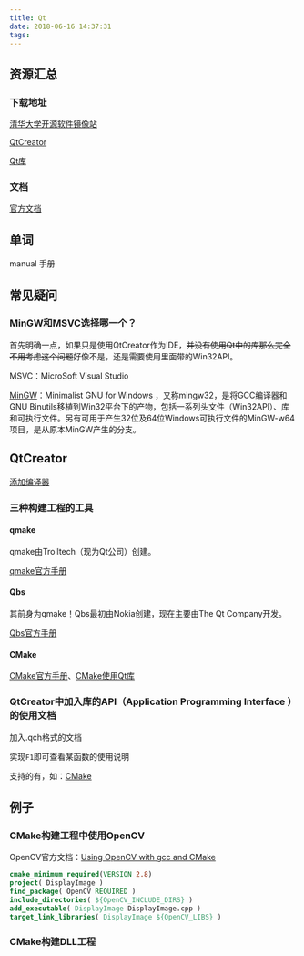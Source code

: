 ```yaml
---
title: Qt
date: 2018-06-16 14:37:31
tags:
---
```


## 资源汇总

### 下载地址

[清华大学开源软件镜像站](https://mirrors.tuna.tsinghua.edu.cn/qt/)

[QtCreator](https://mirrors.tuna.tsinghua.edu.cn/qt/official_releases/qtcreator/)

[Qt库](https://mirrors.tuna.tsinghua.edu.cn/qt/official_releases/qt/)

### 文档

[官方文档](http://doc.qt.io/)

## 单词

manual 手册

## 常见疑问

### MinGW和MSVC选择哪一个？

首先明确一点，如果只是使用QtCreator作为IDE，~~并没有使用Qt中的库那么完全不用考虑这个问题~~好像不是，还是需要使用里面带的Win32API。

MSVC：MicroSoft Visual Studio

[MinGW](http://mingw.org/)：Minimalist GNU for Windows ，又称mingw32，是将GCC编译器和GNU Binutils移植到Win32平台下的产物，包括一系列头文件（Win32API）、库和可执行文件。另有可用于产生32位及64位Windows可执行文件的MinGW-w64项目，是从原本MinGW产生的分支。

## QtCreator

[添加编译器](http://doc.qt.io/qtcreator/creator-tool-chains.html)



### 三种构建工程的工具

#### qmake

qmake由Trolltech（现为Qt公司）创建。

[qmake官方手册](http://doc.qt.io/qt-5/qmake-manual.html)

#### Qbs

其前身为qmake！Qbs最初由Nokia创建，现在主要由The Qt Company开发。

[Qbs官方手册](http://doc.qt.io/qbs/index.html)

#### CMake

[CMake官方手册](https://cmake.org/documentation/)、[CMake使用Qt库](http://doc.qt.io/qt-5/cmake-manual.html)




### QtCreator中加入库的API（Application Programming Interface ）的使用文档

加入.qch格式的文档

实现`F1`即可查看某函数的使用说明

支持的有，如：[CMake](https://cmake.org/documentation/)



## 例子

### CMake构建工程中使用OpenCV

OpenCV官方文档：[Using OpenCV with gcc and CMake](https://docs.opencv.org/3.3.0/db/df5/tutorial_linux_gcc_cmake.html)

``` CMake
cmake_minimum_required(VERSION 2.8)
project( DisplayImage )
find_package( OpenCV REQUIRED )
include_directories( ${OpenCV_INCLUDE_DIRS} )
add_executable( DisplayImage DisplayImage.cpp )
target_link_libraries( DisplayImage ${OpenCV_LIBS} )
```



### CMake构建DLL工程

